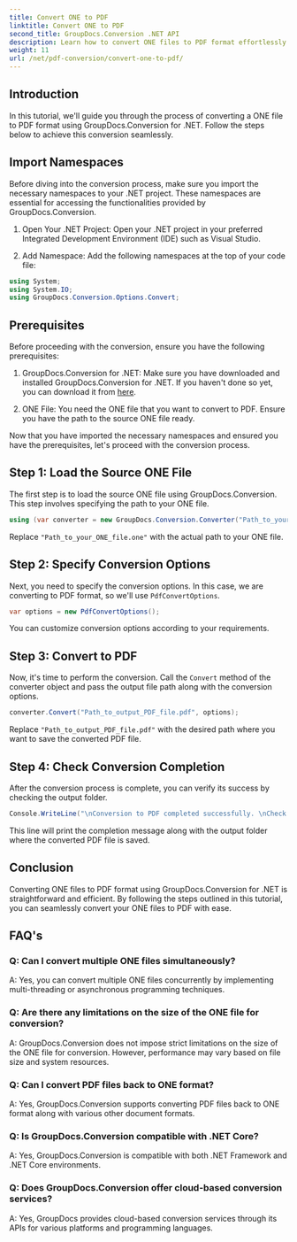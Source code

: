 ```yaml
---
title: Convert ONE to PDF
linktitle: Convert ONE to PDF
second_title: GroupDocs.Conversion .NET API
description: Learn how to convert ONE files to PDF format effortlessly using GroupDocs.Conversion for .NET. Follow our step-by-step guide.
weight: 11
url: /net/pdf-conversion/convert-one-to-pdf/
---
```

## Introduction

In this tutorial, we'll guide you through the process of converting a ONE file to PDF format using GroupDocs.Conversion for .NET. Follow the steps below to achieve this conversion seamlessly.

## Import Namespaces

Before diving into the conversion process, make sure you import the necessary namespaces to your .NET project. These namespaces are essential for accessing the functionalities provided by GroupDocs.Conversion.

1. Open Your .NET Project: Open your .NET project in your preferred Integrated Development Environment (IDE) such as Visual Studio.

2. Add Namespace: Add the following namespaces at the top of your code file:

```csharp
using System;
using System.IO;
using GroupDocs.Conversion.Options.Convert;
```

## Prerequisites

Before proceeding with the conversion, ensure you have the following prerequisites:

1. GroupDocs.Conversion for .NET: Make sure you have downloaded and installed GroupDocs.Conversion for .NET. If you haven't done so yet, you can download it from [here](https://releases.groupdocs.com/conversion/net/).

2. ONE File: You need the ONE file that you want to convert to PDF. Ensure you have the path to the source ONE file ready.

Now that you have imported the necessary namespaces and ensured you have the prerequisites, let's proceed with the conversion process.

## Step 1: Load the Source ONE File

The first step is to load the source ONE file using GroupDocs.Conversion. This step involves specifying the path to your ONE file.

```csharp
using (var converter = new GroupDocs.Conversion.Converter("Path_to_your_ONE_file.one"))
```

Replace `"Path_to_your_ONE_file.one"` with the actual path to your ONE file.

## Step 2: Specify Conversion Options

Next, you need to specify the conversion options. In this case, we are converting to PDF format, so we'll use `PdfConvertOptions`.

```csharp
var options = new PdfConvertOptions();
```

You can customize conversion options according to your requirements.

## Step 3: Convert to PDF

Now, it's time to perform the conversion. Call the `Convert` method of the converter object and pass the output file path along with the conversion options.

```csharp
converter.Convert("Path_to_output_PDF_file.pdf", options);
```

Replace `"Path_to_output_PDF_file.pdf"` with the desired path where you want to save the converted PDF file.

## Step 4: Check Conversion Completion

After the conversion process is complete, you can verify its success by checking the output folder.

```csharp
Console.WriteLine("\nConversion to PDF completed successfully. \nCheck output in {0}", outputFolder);
```

This line will print the completion message along with the output folder where the converted PDF file is saved.

## Conclusion

Converting ONE files to PDF format using GroupDocs.Conversion for .NET is straightforward and efficient. By following the steps outlined in this tutorial, you can seamlessly convert your ONE files to PDF with ease.

## FAQ's

### Q: Can I convert multiple ONE files simultaneously?

A: Yes, you can convert multiple ONE files concurrently by implementing multi-threading or asynchronous programming techniques.

### Q: Are there any limitations on the size of the ONE file for conversion?

A: GroupDocs.Conversion does not impose strict limitations on the size of the ONE file for conversion. However, performance may vary based on file size and system resources.

### Q: Can I convert PDF files back to ONE format?

A: Yes, GroupDocs.Conversion supports converting PDF files back to ONE format along with various other document formats.

### Q: Is GroupDocs.Conversion compatible with .NET Core?

A: Yes, GroupDocs.Conversion is compatible with both .NET Framework and .NET Core environments.

### Q: Does GroupDocs.Conversion offer cloud-based conversion services?

A: Yes, GroupDocs provides cloud-based conversion services through its APIs for various platforms and programming languages.
